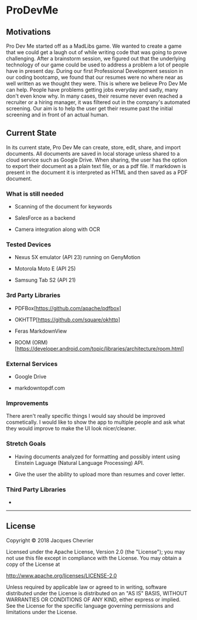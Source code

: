# ProDevMe

## Motivations

Pro Dev Me started off as a MadLibs game. We wanted to create a game that we could 
get a laugh out of while writing code that was going to prove challenging.
After a brainstorm session, we figured out that the underlying technology
of our game could be used to address a problem a lot of people have in present day.
During our first Professional Development session in our coding bootcamp, we found 
that our resumes were no where near as well written as we thought they were.
This is where we believe Pro Dev Me can help.
People have problems getting jobs everyday and sadly, many don't even know why.
In many cases, their resume never even reached a recruiter or a hiring manager,
it was filtered out in the company's automated screening. Our aim is to help the
user get their resume past the initial screening and in front of an actual human.

## Current State

In its current state, Pro Dev Me can create, store, edit, share, and import documents.
All documents are saved in local storage unless shared to a cloud service such as
Google Drive. When sharing, the user has the option to export their document as a
plain text file, or as a pdf file. If markdown is present in the document it is 
interpreted as HTML and then saved as a PDF document.

### What is still needed

+ Scanning of the document for keywords

+ SalesForce as a backend

+ Camera integration along with OCR

### Tested Devices

+ Nexus 5X emulator (API 23) running on GenyMotion

+ Motorola Moto E (API 25)

+ Samsung Tab S2 (API 21)

### 3rd Party Libraries

+ PDFBox[https://github.com/apache/pdfbox]

+ OKHTTP[https://github.com/square/okhttp]

+ Feras MarkdownView

+ ROOM (ORM)[https://developer.android.com/topic/libraries/architecture/room.html]

### External Services

+ Google Drive

+ markdowntopdf.com

### Improvements

There aren't really specific things I would say should be improved cosmetically.
I would like to show the app to multiple people and ask what they would improve
to make the UI look nicer/cleaner.

### Stretch Goals

+ Having documents analyzed for formatting and possibly intent using Einstein
Laguage (Natural Language Processing) API.

+ Give the user the ability to upload more than resumes and cover letter.

### Third Party Libraries

+ 


**********************************************************************************
## License

Copyright &copy; 2018 Jacques Chevrier

Licensed under the Apache License, Version 2.0 (the "License");
you may not use this file except in compliance with the License.
You may obtain a copy of the License at

http://www.apache.org/licenses/LICENSE-2.0

Unless required by applicable law or agreed to in writing, software
distributed under the License is distributed on an "AS IS" BASIS,
WITHOUT WARRANTIES OR CONDITIONS OF ANY KIND, either express or implied.
See the License for the specific language governing permissions and
limitations under the License.

